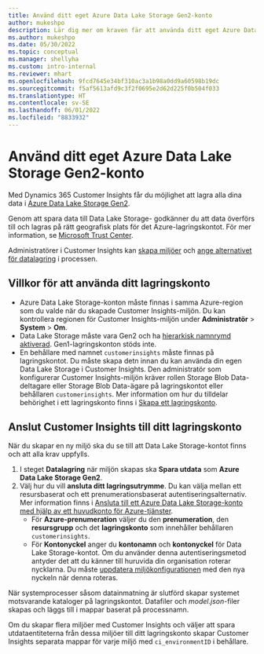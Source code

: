 ```yaml
---
title: Använd ditt eget Azure Data Lake Storage Gen2-konto
author: mukeshpo
description: Lär dig mer om kraven fär att använda ditt eget Azure Data Lake Storage-konto för att lagra Customer Insights-data.
ms.author: mukeshpo
ms.date: 05/30/2022
ms.topic: conceptual
ms.manager: shellyha
ms.custom: intro-internal
ms.reviewer: mhart
ms.openlocfilehash: 9fcd7645e34bf310ac3a1b98a0dd9a60598b19dc
ms.sourcegitcommit: f5af5613afd9c3f2f0695e2d62d225f0b504f033
ms.translationtype: HT
ms.contentlocale: sv-SE
ms.lasthandoff: 06/01/2022
ms.locfileid: "8833932"
---
```

# <a name="use-your-own-azure-data-lake-storage-gen2-account"></a>Använd ditt eget Azure Data Lake Storage Gen2-konto

Med Dynamics 365 Customer Insights får du möjlighet att lagra alla dina data i [Azure Data Lake Storage Gen2](/azure/storage/blobs/data-lake-storage-introduction).

Genom att spara data till Data Lake Storage- godkänner du att data överförs till och lagras på rätt geografisk plats för det Azure-lagringskontot. För mer information, se [Microsoft Trust Center](https://www.microsoft.com/trust-center).

Administratörer i Customer Insights kan [skapa miljöer](create-environment.md) och [ange alternativet för datalagring](create-environment.md#step-2-configure-data-storage) i processen.

## <a name="prerequisites-to-use-your-storage-account"></a>Villkor för att använda ditt lagringskonto

- Azure Data Lake Storage-konton måste finnas i samma Azure-region som du valde när du skapade Customer Insights-miljön. Du kan kontrollera regionen för Customer Insights-miljön under **Administratör** > **System** > **Om**.
- Data Lake Storage måste vara Gen2 och ha [hierarkisk namnrymd aktiverad](/azure/storage/blobs/create-data-lake-storage-account). Gen1-lagringskonton stöds inte.
- En behållare med namnet `customerinsights` måste finnas på lagringskontot. Du måste skapa detn innan du kan använda din egen Data Lake Storage i Customer Insights. Den administratör som konfigurerar Customer Insights-miljön kräver rollen Storage Blob Data-deltagare eller Storage Blob Data-ägare på lagringskontot eller behållaren `customerinsights`. Mer information om hur du tilldelar behörighet i ett lagringskonto finns i [Skapa ett lagringskonto](/azure/storage/common/storage-account-create?toc=%2Fazure%2Fstorage%2Fblobs%2Ftoc.json&tabs=azure-portal).

## <a name="connect-customer-insights-with-your-storage-account"></a>Anslut Customer Insights till ditt lagringskonto

När du skapar en ny miljö ska du se till att Data Lake Storage-kontot finns och att alla krav uppfylls.

1. I steget **Datalagring** när miljön skapas ska **Spara utdata** som **Azure Data Lake Storage Gen2**.
1. Välj hur du vill **ansluta ditt lagringsutrymme**. Du kan välja mellan ett resursbaserat och ett prenumerationsbaserat autentiseringsalternativ. Mer information finns i [Ansluta till ett Azure Data Lake Storage-konto med hjälp av ett huvudkonto för Azure-tjänster](connect-service-principal.md).
   - För **Azure-prenumeration** väljer du den **prenumeration**, den **resursgrupp** och det **lagringskonto** som innehåller behållaren `customerinsights`.
   - För **Kontonyckel** anger du **kontonamn** och **kontonyckel** för Data Lake Storage-kontot. Om du använder denna autentiseringsmetod antyder det att du känner till huruvida din organisation roterar nycklarna. Du måste [uppdatera miljökonfigurationen](manage-environments.md#edit-an-existing-environment) med den nya nyckeln när denna roteras.

När systemprocesser såsom datainmatning är slutförd skapar systemet motsvarande kataloger på lagringskontot. Datafiler och *model.json*-filer skapas och läggs till i mappar baserat på processnamn.

Om du skapar flera miljöer med Customer Insights och väljer att spara utdataentiteterna från dessa miljöer till ditt lagringskonto skapar Customer Insights separata mappar för varje miljö med `ci_environmentID` i behållare.
